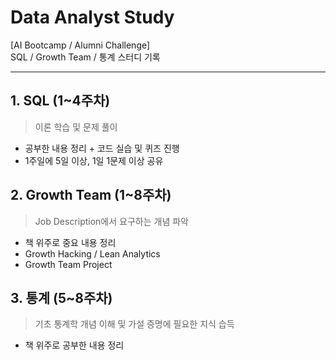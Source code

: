 # Data Analyst Study
[AI Bootcamp / Alumni Challenge] <br/>
SQL / Growth Team / 통계 스터디 기록 

---

## 1. SQL (1~4주차)
> 이론 학습 및 문제 풀이 
- 공부한 내용 정리 + 코드 실습 및 퀴즈 진행 
- 1주일에 5일 이상, 1일 1문제 이상 공유 

## 2. Growth Team (1~8주차)
> Job Description에서 요구하는 개념 파악
- 책 위주로 중요 내용 정리 
- Growth Hacking / Lean Analytics 
- Growth Team Project 

## 3. 통계 (5~8주차)
> 기초 통계학 개념 이해 및 가설 증명에 필요한 지식 습득 
- 책 위주로 공부한 내용 정리 
